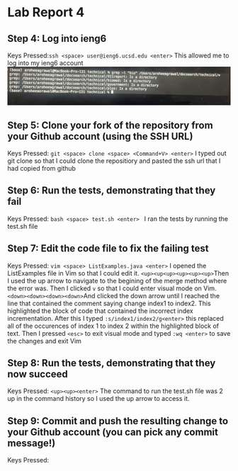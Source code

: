 # Lab Report 4
## Step 4: Log into ieng6
Keys Pressed:`ssh <space> user@ieng6.ucsd.edu <enter>` This allowed me to log into my ieng6 account
![Image](IMG_8200.jpg)
## Step 5: Clone your fork of the repository from your Github account (using the SSH URL)
Keys Pressed: `git <space> clone <space> <Command+V> <enter>` I typed out git clone so that I could clone the repositiory and pasted the ssh url that I had copied from github
## Step 6: Run the tests, demonstrating that they fail
Keys Pressed: `bash <space> test.sh <enter> ` I ran the tests by running the test.sh file
## Step 7: Edit the code file to fix the failing test
Keys Pressed: `vim <space> ListExamples.java <enter>` I opened the ListExamples file in Vim so that I could edit it. `<up><up<up><up><up><up>`Then I used the up arrow to navigate to the begining of the merge method where the error was. Then I clicked `v` so that I could enter visual mode on Vim. `<down><down><down><down>`And clicked the down arrow 
until I reached the line that contained the comment saying change index1 to index2. This highlighted the block of code that contained the incorrect index incrementation. After this I typed `:s/index1/index2/g<enter>`
this replaced all of the occurences of index 1 to index 2 within the highlighted block of text. Then I pressed `<esc>` to exit visual mode and typed `:wq <enter>` to save the changes and exit Vim
## Step 8: Run the tests, demonstrating that they now succeed
Keys Pressed: `<up><up><enter>` The command to run the test.sh file was 2 up in the command history so I used the up arrow to access it. 
## Step 9: Commit and push the resulting change to your Github account (you can pick any commit message!)
Keys Pressed: 
